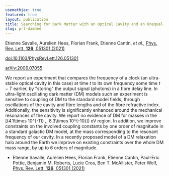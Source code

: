 ```yaml
---
usemathjax: true
featured: true
layout: publication
title: Searching for Dark Matter with an Optical Cavity and an Unequal-Delay Interferometer
slug: prl-damned
---
```


Etienne Savalle, Aurelien Hees, Florian Frank, Etienne Cantin, _et al._, [Phys. Rev. Lett. **126**, 051301 (2021)](http://dx.doi.org/10.1103/PhysRevLett.126.051301)

[doi:10.1103/PhysRevLett.126.051301](http://dx.doi.org/10.1103/PhysRevLett.126.051301)

[arXiv:2006.07055](http://arxiv.org/abs/2006.07055)

We report an experiment that compares the frequency of a clock (an ultra-stable optical cavity in this case) at time $t$ to its own frequency some time $t-T$ earlier, by "storing" the output signal (photons) in a fibre delay line. In ultra-light oscillating dark matter (DM) models such an experiment is sensitive to coupling of DM to the standard model fields, through oscillations of the cavity and fibre lengths and of the fibre refractive index. Additionally, the sensitivity is significantly enhanced around the mechanical resonances of the cavity. We report no evidence of DM for masses in the
[\(4.1\times 10^{-11} \,, 8.3\times 10^{-10}]\) eV region. In addition, we improve constraints on the involved coupling constants by one order of magnitude in a standard galactic DM model, at the mass corresponding to the resonant frequency of our cavity. In a recently proposed model of a DM relaxation halo around the Earth we improve on existing constraints over the whole DM mass range, by up to 6 orders of magnitude.

 * Etienne Savalle, Aurelien Hees, Florian Frank, Etienne Cantin, Paul-Eric Pottie, Benjamin M. Roberts, Lucie Cros, Ben T. McAllister, Peter Wolf, [Phys. Rev. Lett. **126**, 051301 (2021)](http://dx.doi.org/10.1103/PhysRevLett.126.051301)
